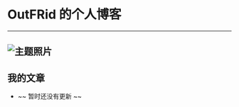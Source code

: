 # OutFRid 的个人博客
---
![主题照片](blob:https://github.com/eef69591-371c-4c68-89b8-57ca7a0ca9ad)
---

## 我的文章
* ~~ 暂时还没有更新 ~~
